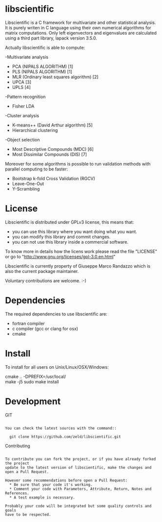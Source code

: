 libscientific
=============

Libscientific is a C framework  for multivariate and other statistical analysis.
It is purely writen in C language using their own numerical algorithms
for matrix computations. Only left eigenvectors and eigenvalues are calculated
using a third part library, lapack version 3.5.0.

Actually libscientific is able to compute:

-Multivariate analysis
  - PCA (NIPALS ALGORITHM) [1]
  - PLS (NIPALS ALGORITHM) [1]
  - MLR (Ordinary least squares algorithm) [2]
  - UPCA [3]
  - UPLS [4]

-Pattern recognition
  - Fisher LDA

-Cluster analysis
  - K-means++ (David Arthur algorithm) [5]
  - Hierarchical clustering

-Object selection
  - Most Descriptive Compounds (MDC) [6]
  - Most Dissimilar Compounds  (DIS) [7]

Moreover for some algorithms is possible to run validation methods
with parallel computing to be faster:

- Bootstrap k-fold Cross Validation (RGCV)
- Leave-One-Out
- Y-Scrambling


License
============

Libscientific is distributed under GPLv3 license, this means that:

- you can use this library where you want doing what you want.
- you can modify this library and commit changes.
- you can not use this library inside a commercial software.

To know more in details how the licens work please read the file "LICENSE" or
go to "http://www.gnu.org/licenses/gpl-3.0.en.html"

Libscientific is currently property of Giuseppe Marco Randazzo which is also the
current package maintainer.

Voluntary contributions are welcome. :-)


Dependencies
============

The required dependencies to use libscientific are:

- fortran compiler
- c compiler (gcc or clang for osx)
- cmake

Install
=======

To install for all users on Unix/Linux/OSX/Windows:

  cmake .. -DPREFIX=/usr/local/  
  make -j5
  sudo make install


Development
===========
GIT
~~~

You can check the latest sources with the command::

  git clone https://github.com/zeld/libscientific.git

~~~

Contributing
~~~~~~~~~~~~~

To contribute you can fork the project, or if you have already forked the project
update to the latest version of libscientific, make the changes and open a Pull Request.

However some recommendations before open a Pull Request:
  * Be sure that your code it's working.
  * Comment your code with Parameters, Attribute, Return, Notes and References.
  * A test example is necessary.

Probably your code will be integrated but some quality controls and goals
have to be respected.
